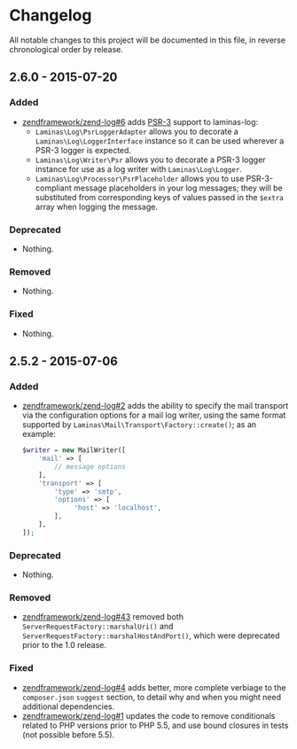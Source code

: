 # Changelog

All notable changes to this project will be documented in this file, in reverse chronological order by release.

## 2.6.0 - 2015-07-20

### Added

- [zendframework/zend-log#6](https://github.com/zendframework/zend-log/pull/6) adds
  [PSR-3](http://www.php-fig.org/psr/psr-3/) support to laminas-log:
  - `Laminas\Log\PsrLoggerAdapter` allows you to decorate a
    `Laminas\Log\LoggerInterface` instance so it can be used wherever a PSR-3
    logger is expected.
  - `Laminas\Log\Writer\Psr` allows you to decorate a PSR-3 logger instance for use
    as a log writer with `Laminas\Log\Logger`.
  - `Laminas\Log\Processor\PsrPlaceholder` allows you to use PSR-3-compliant
    message placeholders in your log messages; they will be substituted from
    corresponding keys of values passed in the `$extra` array when logging the
    message.

### Deprecated

- Nothing.

### Removed

- Nothing.

### Fixed

- Nothing.

## 2.5.2 - 2015-07-06

### Added

- [zendframework/zend-log#2](https://github.com/zendframework/zend-log/pull/2) adds
  the ability to specify the mail transport via the configuration options for a
  mail log writer, using the same format supported by
  `Laminas\Mail\Transport\Factory::create()`; as an example:

  ```php
  $writer = new MailWriter([
      'mail' => [
          // message options
      ],
      'transport' => [
          'type' => 'smtp',
          'options' => [
               'host' => 'localhost',
          ],
      ],
  ]);
  ```

### Deprecated

- Nothing.

### Removed

- [zendframework/zend-log#43](https://github.com/zendframework/zend-diactoros/pull/43) removed both
  `ServerRequestFactory::marshalUri()` and `ServerRequestFactory::marshalHostAndPort()`,
  which were deprecated prior to the 1.0 release.

### Fixed

- [zendframework/zend-log#4](https://github.com/zendframework/zend-log/pull/4) adds better, more
  complete verbiage to the `composer.json` `suggest` section, to detail why
  and when you might need additional dependencies.
- [zendframework/zend-log#1](https://github.com/zendframework/zend-log/pull/1) updates the code to
  remove conditionals related to PHP versions prior to PHP 5.5, and use bound
  closures in tests (not possible before 5.5).
